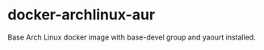 docker-archlinux-aur
====================
Base Arch Linux docker image with base-devel group and yaourt installed.
